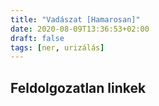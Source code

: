 ```yaml
---
title: "Vadászat [Hamarosan]"
date: 2020-08-09T13:36:53+02:00
draft: false
tags: [ner, urizálás]
---
```


## Feldolgozatlan linkek
